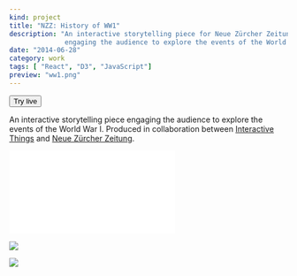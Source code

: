 ```yaml
---
kind: project
title: "NZZ: History of WW1"
description: "An interactive storytelling piece for Neue Zürcher Zeitung 
              engaging the audience to explore the events of the World War I."
date: "2014-06-28"
category: work
tags: [ "React", "D3", "JavaScript"]
preview: "ww1.png"
---
```

<button href="http://maps.nzzdali.ch/nzzdata/erster-weltkrieg/">Try live</button>


An interactive storytelling piece engaging the audience to explore the events of the World War I. 
Produced in collaboration between
<a href="http://interactivethings.com" target="_blank">Interactive Things</a> and <a href="http://www.nzz.ch" target="_blank">Neue Zürcher Zeitung</a>.



<embed src="ww1-anim.mp4" maxwidth=471 /> 

![](ww1.png) 


![](ww1-2.png) 


